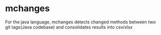 # mchanges
For the java language, mchanges detects changed methods between two git tags(Java codebase) and consolidates results into csv/xlsx
